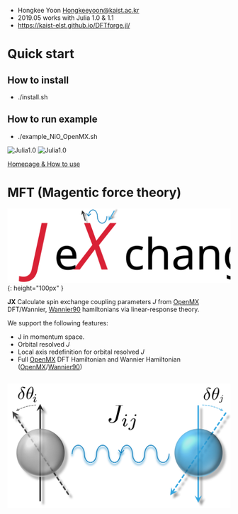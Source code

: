 - Hongkee Yoon Hongkeeyoon@kaist.ac.kr
- 2019.05 works with Julia 1.0 & 1.1
- https://kaist-elst.github.io/DFTforge.jl/

# Quick start
## How to install
- ./install.sh
## How to run example
- ./example_NiO_OpenMX.sh


![Julia1.0](https://img.shields.io/badge/Julia-1.0-blue.svg?longCache=true)  ![Julia1.0](https://img.shields.io/badge/Julia-0.7-blue.svg?longCache=true)

[Homepage & How to use](https://kaist-elst.github.io/DFTforge.jl/)


# MFT (Magentic force theory)

![Jx](docs/Logo_text.svg){: height="100px" }



**JX** Calculate spin exchange coupling parameters *J* from [OpenMX](http://www.openmx-square.org/) DFT/Wannier, [Wannier90](http://www.wannier.org/) hamiltonians via linear-response theory.

We support the following features:
- J in momentum space.
- Orbital resolved *J*
- Local axis redefinition for orbital resolved *J*
- Full [OpenMX](http://www.openmx-square.org/) DFT Hamiltonian and Wannier Hamiltonian ([OpenMX](http://www.openmx-square.org/)/[Wannier90](http://www.wannier.org/))

![Logo](docs/Logo.svg)
---
